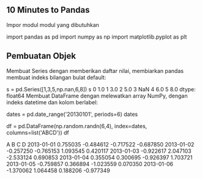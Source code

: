 ## 10 Minutes to Pandas

Impor modul modul yang dibutuhkan

import pandas as pd
import numpy as np
import matplotlib.pyplot as plt

## Pembuatan Objek
Membuat Series dengan memberikan daftar nilai, membiarkan pandas membuat indeks bilangan bulat default:

s = pd.Series([1,3,5,np.nan,6,8])
s
0    1.0
1    3.0
2    5.0
3    NaN
4    6.0
5    8.0
dtype: float64
Membuat DataFrame dengan melewatkan array NumPy, dengan indeks datetime dan kolom berlabel:

dates = pd.date_range('20130101', periods=6)
dates

df = pd.DataFrame(np.random.randn(6,4), index=dates, columns=list('ABCD'))
df
<style scoped> .dataframe tbody tr th:only-of-type { vertical-align: middle; }
.dataframe tbody tr th {
    vertical-align: top;
}

.dataframe thead th {
    text-align: right;
}
</style>
A	B	C	D
2013-01-01	0.755035	-0.484612	-0.717522	-0.687850
2013-01-02	-0.257250	-0.765153	1.093545	0.420117
2013-01-03	-0.922617	2.047103	-2.533124	0.690853
2013-01-04	0.355054	0.300695	-0.926397	1.703721
2013-01-05	-0.759857	0.366894	-1.023559	0.070350
2013-01-06	-1.370062	1.064458	0.188206	-0.977349
